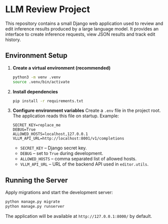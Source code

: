 # LLM Review Project

This repository contains a small Django web application used to review and edit inference results produced by a large language model. It provides an interface to create inference requests, view JSON results and track edit history.

## Environment Setup

1. **Create a virtual environment (recommended)**
   ```bash
   python3 -m venv .venv
   source .venv/bin/activate
   ```

2. **Install dependencies**
   ```bash
   pip install -r requirements.txt
   ```

3. **Configure environment variables**
   Create a `.env` file in the project root. The application reads this file on startup. Example:
   ```
   SECRET_KEY=replace_me
   DEBUG=True
   ALLOWED_HOSTS=localhost,127.0.0.1
   VLLM_API_URL=http://localhost:8001/v1/completions
   ```

   - `SECRET_KEY` – Django secret key.
   - `DEBUG` – set to `True` during development.
   - `ALLOWED_HOSTS` – comma separated list of allowed hosts.
   - `VLLM_API_URL` – URL of the backend API used in `editor.utils`.

## Running the Server

Apply migrations and start the development server:

```bash
python manage.py migrate
python manage.py runserver
```

The application will be available at `http://127.0.0.1:8000/` by default.

